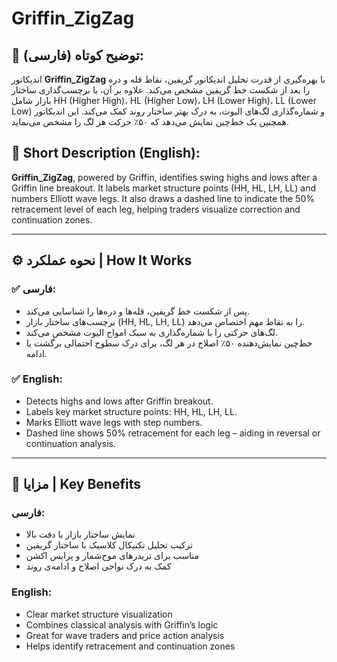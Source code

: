 
# Griffin_ZigZag

## 📌 توضیح کوتاه (فارسی):
اندیکاتور **Griffin_ZigZag** با بهره‌گیری از قدرت تحلیل اندیکاتور گریفین، نقاط قله و دره را بعد از شکست خط گریفین مشخص می‌کند. علاوه بر آن، با برچسب‌گذاری ساختار بازار شامل HH (Higher High)، HL (Higher Low)، LH (Lower High)، LL (Lower Low) و شماره‌گذاری لگ‌های الیوت، به درک بهتر ساختار روند کمک می‌کند. این اندیکاتور همچنین یک خط‌چین نمایش می‌دهد که ۵۰٪ حرکت هر لگ را مشخص می‌نماید.

## 📌 Short Description (English):
**Griffin_ZigZag**, powered by Griffin, identifies swing highs and lows after a Griffin line breakout. It labels market structure points (HH, HL, LH, LL) and numbers Elliott wave legs. It also draws a dashed line to indicate the 50% retracement level of each leg, helping traders visualize correction and continuation zones.

---

## ⚙️ نحوه عملکرد | How It Works

### ✅ فارسی:
- پس از شکست خط گریفین، قله‌ها و دره‌ها را شناسایی می‌کند.
- برچسب‌های ساختار بازار (HH, HL, LH, LL) را به نقاط مهم اختصاص می‌دهد.
- لگ‌های حرکتی را با شماره‌گذاری به سبک امواج الیوت مشخص می‌کند.
- خط‌چین نمایش‌دهنده ۵۰٪ اصلاح در هر لگ، برای درک سطوح احتمالی برگشت یا ادامه.

### ✅ English:
- Detects highs and lows after Griffin breakout.
- Labels key market structure points: HH, HL, LH, LL.
- Marks Elliott wave legs with step numbers.
- Dashed line shows 50% retracement for each leg – aiding in reversal or continuation analysis.

---

## 🌟 مزایا | Key Benefits

### فارسی:
- نمایش ساختار بازار با دقت بالا  
- ترکیب تحلیل تکنیکال کلاسیک با ساختار گریفین  
- مناسب برای تریدرهای موج‌شمار و پرایس اکشن  
- کمک به درک نواحی اصلاح و ادامه‌ی روند  

### English:
- Clear market structure visualization  
- Combines classical analysis with Griffin’s logic  
- Great for wave traders and price action analysis  
- Helps identify retracement and continuation zones  
